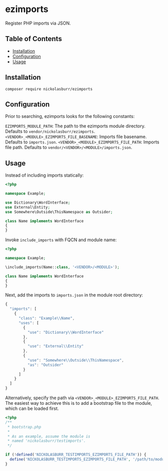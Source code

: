 # ezimports

Register PHP imports via JSON.

## Table of Contents

- [Installation](#installation)
- [Configuration](#configuration)
- [Usage](#usage)

## Installation

```
composer require nickolasburr/ezimports
```

## Configuration

Prior to searching, ezimports looks for the following constants:

`EZIMPORTS_MODULE_PATH`: The path to the ezimports module directory. Defaults to `vendor/nickolasburr/ezimports`.
`<VENDOR>_<MODULE>_EZIMPORTS_FILE_BASENAME`: Imports file basename. Defaults to `imports.json`.
`<VENDOR>_<MODULE>_EZIMPORTS_FILE_PATH`: Imports file path. Defaults to `vendor/<VENDOR>/<MODULE>/imports.json`.

## Usage

Instead of including imports statically:

```php
<?php

namespace Example;

use Dictionary\WordInterface;
use External\Entity;
use Somewhere\Outside\ThisNamespace as Outsider;

class Name implements WordInterface
{
}
```

Invoke `include_imports` with FQCN and module name:

```php
<?php

namespace Example;

\include_imports(Name::class, '<VENDOR>/<MODULE>');

class Name implements WordInterface
{
}
```

Next, add the imports to `imports.json` in the module root directory:

```js
{
  "imports": [
    {
      "class": "Example\\Name",
      "uses": [
        {
          "use": "Dictionary\\WordInterface"
        },
        {
          "use": "External\\Entity"
        },
        {
          "use": "Somewhere\\Outside\\ThisNamespace",
          "as": "Outsider"
        }
      ]
    }
  ]
}
```

Alternatively, specify the path via `<VENDOR>_<MODULE>_EZIMPORTS_FILE_PATH`.
The easiest way to achieve this is to add a bootstrap file to the module,
which can be loaded first.

```php
<?php
/**
 * bootstrap.php
 *
 * As an example, assume the module is
 * named 'nickolasburr/testimports'.
 */

if (!defined('NICKOLASBURR_TESTIMPORTS_EZIMPORTS_FILE_PATH')) {
  define('NICKOLASBURR_TESTIMPORTS_EZIMPORTS_FILE_PATH', '/path/to/module/imports.json');
}
```
